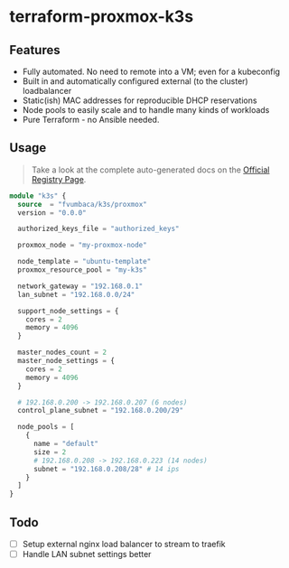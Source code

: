 # terraform-proxmox-k3s

## Features

- Fully automated. No need to remote into a VM; even for a kubeconfig
- Built in and automatically configured external (to the cluster) loadbalancer
- Static(ish) MAC addresses for reproducible DHCP reservations
- Node pools to easily scale and to handle many kinds of workloads
- Pure Terraform - no Ansible needed.

## Usage

> Take a look at the complete auto-generated docs on the
[Official Registry Page](https://registry.terraform.io/modules/fvumbaca/k3s/proxmox/latest).

```terraform
module "k3s" {
  source  = "fvumbaca/k3s/proxmox"
  version = "0.0.0"

  authorized_keys_file = "authorized_keys"

  proxmox_node = "my-proxmox-node"

  node_template = "ubuntu-template"
  proxmox_resource_pool = "my-k3s"

  network_gateway = "192.168.0.1"
  lan_subnet = "192.168.0.0/24"

  support_node_settings = {
    cores = 2
    memory = 4096
  }

  master_nodes_count = 2
  master_node_settings = {
    cores = 2
    memory = 4096
  }

  # 192.168.0.200 -> 192.168.0.207 (6 nodes)
  control_plane_subnet = "192.168.0.200/29"

  node_pools = [
    {
      name = "default"
      size = 2
      # 192.168.0.208 -> 192.168.0.223 (14 nodes)
      subnet = "192.168.0.208/28" # 14 ips
    }
  ]
}
```

## Todo

- [ ] Setup external nginx load balancer to stream to traefik
- [ ] Handle LAN subnet settings better
